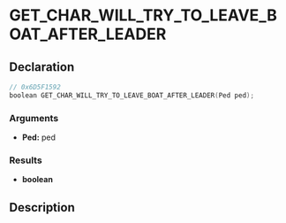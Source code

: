 # GET_CHAR_WILL_TRY_TO_LEAVE_BOAT_AFTER_LEADER

## Declaration
```cpp
// 0x6D5F1592
boolean GET_CHAR_WILL_TRY_TO_LEAVE_BOAT_AFTER_LEADER(Ped ped);
```

### Arguments
- **Ped:** ped

### Results
- **boolean**

## Description
